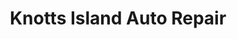 ---
title: "Knotts Island Auto Repair"
url: /knotts-island/knotts-island-auto-repair/
shop: Autowerkstatt
---